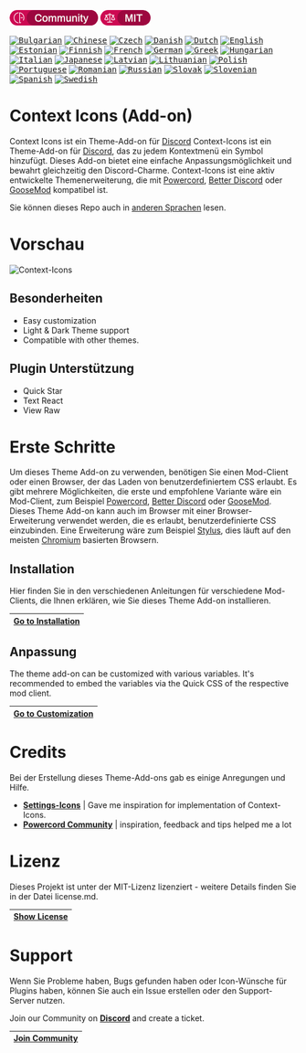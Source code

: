 [![Community](https://raw.githubusercontent.com/CorellanStoma/CorellanStoma/master/shields/community.png)](https://discord.gg/8W8E39Z)
[![License](https://raw.githubusercontent.com/CorellanStoma/CorellanStoma/master/shields/license.png)](https://github.com/CorellanStoma/Context-Icons/blob/main/license)

<kbd>[<img title="Bulgarian" alt="Bulgarian" src="https://corellanstoma.github.io/Assets/languages/bulgarian.png" width="40">](bulgarian.md)</kbd>
<kbd>[<img title="Chinese" alt="Chinese" src="https://corellanstoma.github.io/Assets/languages/chinese.png" width="40">](chinese.md)</kbd>
<kbd>[<img title="Czech" alt="Czech" src="https://corellanstoma.github.io/Assets/languages/czech.png" width="40">](czech.md)</kbd>
<kbd>[<img title="Danish" alt="Danish" src="https://corellanstoma.github.io/Assets/languages/danish.png" width="40">](danish.md)</kbd>
<kbd>[<img title="Dutch" alt="Dutch" src="https://corellanstoma.github.io/Assets/languages/dutch.png" width="40">](dutch.md)</kbd>
<kbd>[<img title="English" alt="English" src="https://corellanstoma.github.io/Assets/languages/english.png" width="40">](readme.md)</kbd>
<kbd>[<img title="Estonian" alt="Estonian" src="https://corellanstoma.github.io/Assets/languages/estonian.png" width="40">](estonian.md)</kbd>
<kbd>[<img title="Finnish" alt="Finnish" src="https://corellanstoma.github.io/Assets/languages/finnish.png" width="40">](finnish.md)</kbd>
<kbd>[<img title="French" alt="French" src="https://corellanstoma.github.io/Assets/languages/french.png" width="40">](french.md)</kbd>
<kbd>[<img title="German" alt="German" src="https://corellanstoma.github.io/Assets/languages/german.png" width="40">](german.md)</kbd>
<kbd>[<img title="Greek" alt="Greek" src="https://corellanstoma.github.io/Assets/languages/greek.png" width="40">](greek.md)</kbd>
<kbd>[<img title="Hungarian" alt="Hungarian" src="https://corellanstoma.github.io/Assets/languages/hungarian.png" width="40">](hungarian.md)</kbd>
<kbd>[<img title="Italian" alt="Italian" src="https://corellanstoma.github.io/Assets/languages/italian.png" width="40">](italian.md)</kbd>
<kbd>[<img title="Japanese" alt="Japanese" src="https://corellanstoma.github.io/Assets/languages/japanese.png" width="40">](japanese.md)</kbd>
<kbd>[<img title="Latvian" alt="Latvian" src="https://corellanstoma.github.io/Assets/languages/latvian.png" width="40">](latvian.md)</kbd>
<kbd>[<img title="Lithuanian" alt="Lithuanian" src="https://corellanstoma.github.io/Assets/languages/lithuanian.png" width="40">](lithuanian.md)</kbd>
<kbd>[<img title="Polish" alt="Polish" src="https://corellanstoma.github.io/Assets/languages/polish.png" width="40">](polish.md)</kbd>
<kbd>[<img title="Portuguese" alt="Portuguese" src="https://corellanstoma.github.io/Assets/languages/portuguese.png" width="40">](portuguese.md)</kbd>
<kbd>[<img title="Romanian" alt="Romanian" src="https://corellanstoma.github.io/Assets/languages/romanian.png" width="40">](romanian.md)</kbd>
<kbd>[<img title="Russian" alt="Russian" src="https://corellanstoma.github.io/Assets/languages/russian.png" width="40">](russian.md)</kbd>
<kbd>[<img title="Slovak" alt="Slovak" src="https://corellanstoma.github.io/Assets/languages/slovak.png" width="40">](slovak.md)</kbd>
<kbd>[<img title="Slovenian" alt="Slovenian" src="https://corellanstoma.github.io/Assets/languages/slovenian.png" width="40">](slovenian.md)</kbd>
<kbd>[<img title="Spanish" alt="Spanish" src="https://corellanstoma.github.io/Assets/languages/spanish.png" width="40">](.github/docs/spanish.md)</kbd>
<kbd>[<img title="Swedish" alt="Swedish" src="https://corellanstoma.github.io/Assets/languages/swedish.png" width="40">](swedish.md)</kbd>

# Context Icons (Add-on)

Context Icons ist ein Theme-Add-on für [Discord](https://discord.com) Context-Icons ist ein Theme-Add-on für [Discord](https://discord.com), das zu jedem Kontextmenü ein Symbol hinzufügt. Dieses Add-on bietet eine einfache Anpassungsmöglichkeit und bewahrt gleichzeitig den Discord-Charme. Context-Icons ist eine aktiv entwickelte Themenerweiterung, die mit [Powercord](https://github.com/powercord-org/powercord), [Better Discord](https://github.com/BetterDiscord/BetterDiscord) oder [GooseMod](https://github.com/GooseMod/GooseMod) kompatibel ist.

Sie können dieses Repo auch in [anderen Sprachen](.github/docs/translations.md) lesen.

# Vorschau

![Context-Icons](https://user-images.githubusercontent.com/58918358/132392397-b4bd4368-dafb-48dc-aacb-6a73d12f54c3.png)

## Besonderheiten

* Easy customization
* Light & Dark Theme support
* Compatible with other themes.

## Plugin Unterstützung

* Quick Star
* Text React
* View Raw

# Erste Schritte

Um dieses Theme Add-on zu verwenden, benötigen Sie einen Mod-Client oder einen Browser, der das Laden von benutzerdefiniertem CSS erlaubt. Es gibt mehrere Möglichkeiten, die erste und empfohlene Variante wäre ein Mod-Client, zum Beispiel [Powercord](https://github.com/powercord-org/powercord), [Better Discord](https://github.com/BetterDiscord/BetterDiscord) oder [GooseMod](https://github.com/GooseMod/GooseMod).
Dieses Theme Add-on kann auch im Browser mit einer Browser-Erweiterung verwendet werden, die es erlaubt, benutzerdefinierte CSS einzubinden. Eine Erweiterung wäre zum Beispiel [Stylus](https://github.com/openstyles/stylus), dies läuft auf den meisten [Chromium](https://github.com/chromium/chromium) basierten Browsern.

## Installation

Hier finden Sie in den verschiedenen Anleitungen für verschiedene Mod-Clients, die Ihnen erklären, wie Sie dieses Theme Add-on installieren.

|[Go to Installation](.github/docs/02-installation/english.md)|
|---|

## Anpassung

The theme add-on can be customized with various variables. It's recommended to embed the variables via the Quick CSS of the respective mod client.

|[Go to Customization](.github/docs/03-customizazion/english.md)|
|---|

# Credits

Bei der Erstellung dieses Theme-Add-ons gab es einige Anregungen und Hilfe.

* [**Settings-Icons**](https://github.com/snappercord/Settings-Icons) | Gave me inspiration for implementation of Context-Icons.
* [**Powercord Community**](https://discord.gg/powercord) | inspiration, feedback and tips helped me a lot

# Lizenz

Dieses Projekt ist unter der MIT-Lizenz lizenziert - weitere Details finden Sie in der Datei license.md.

|[Show License](https://github.com/CorellanStoma/Context-Icons/blob/main/license)|
|---|

# Support

Wenn Sie Probleme haben, Bugs gefunden haben oder Icon-Wünsche für Plugins haben, können Sie auch ein Issue erstellen oder den Support-Server nutzen.

Join our Community on [**Discord**](https://discord.com/) and create a ticket.

|[Join Community](https://discord.gg/8W8E39Z)|
|---|
